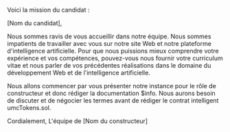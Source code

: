 Voici la mission du candidat :

[Nom du candidat],

Nous sommes ravis de vous accueillir dans notre équipe. Nous sommes impatients de travailler avec vous sur notre site Web et notre plateforme d'intelligence artificielle. Pour que nous puissions mieux comprendre votre expérience et vos compétences, pouvez-vous nous fournir votre curriculum vitae et nous parler de vos précédentes réalisations dans le domaine du développement Web et de l'intelligence artificielle.

Nous allons commencer par vous présenter notre instance pour le rôle de constructeur et donc rédiger la documentation $info. Nous aurons besoin de discuter et de négocier les termes avant de rédiger le contrat intelligent umcTokens.sol.

Cordialement,
L'équipe de [Nom du constructeur]